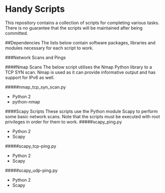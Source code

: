 # Handy Scripts
This repository contains a collection of scripts for completing various tasks. There is no guarantee that the scripts will be maintained after being committed.

##Dependencies
The lists below contain software packages, libraries and modules necessary for each script to work.

###Network Scans and Pings

####Nmap Scans
The below script utilises the Nmap Python library to a TCP SYN scan. Nmap is used as it can provide informative output and has support for IPv6 as well.

#####nmap_tcp_syn_scan.py
- Python 2
- python-nmap

####Scapy Scripts
These scripts use the Python module Scapy to perform some basic network scans. Note that the scripts must be executed with root privileges in order for them to work.
#####scapy_ping.py
- Python 2
- Scapy

#####scapy_tcp-ping.py
- Python 2
- Scapy

#####scapy_udp-ping.py
- Python 2
- Scapy